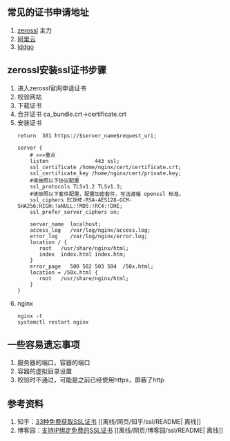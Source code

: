 ## 常见的证书申请地址
1. [zerossl](https://zerossl.com/) 主力
2. [阿里云](https://common-buy.aliyun.com/?spm=a2c4g.205510.0.0.6c2b64ccJXn2uQ&commodityCode=cas_dv_public_cn&request=%7B"product"%3A"free_product"%7D)
3. [lddgo](https://www.lddgo.net/encrypt/ssl)

## zerossl安装ssl证书步骤
1. 进入zerossl官网申请证书
2. 校验网站
3. 下载证书
4. 合并证书 ca_bundle.crt->certificate.crt
5. 安装证书
    ```
    return  301 https://$server_name$request_uri;
   
    server {
        # >>>重点
        listen               443 ssl;
        ssl_certificate /home/nginx/cert/certificate.crt;
        ssl_certificate_key /home/nginx/cert/private.key;
        #请按照以下协议配置
        ssl_protocols TLSv1.2 TLSv1.3; 
        #请按照以下套件配置，配置加密套件，写法遵循 openssl 标准。
        ssl_ciphers ECDHE-RSA-AES128-GCM-SHA256:HIGH:!aNULL:!MD5:!RC4:!DHE; 
        ssl_prefer_server_ciphers on;
        
        server_name  localhost;
        access_log   /var/log/nginx/access.log;
        error_log    /var/log/nginx/error.log;
        location / {
           root   /usr/share/nginx/html;
           index  index.html index.htm;
        }
        error_page   500 502 503 504  /50x.html;
        location = /50x.html {
           root   /usr/share/nginx/html;
        }
    }
    ```
6. nginx
   ```
   nginx -t
   systemctl restart nginx
   ```

## 一些容易遗忘事项
1. 服务器的端口，容器的端口
2. 容器的虚拟目录设置
3. 校验时不通过，可能是之前已经使用https，屏蔽了http

## 参考资料
1. 知乎：[33种免费获取SSL证书](https://zhuanlan.zhihu.com/p/174755007) [[离线/网页/知乎/ssl/README| 离线]]
2. 博客园：[支持IP绑定免费的SSL证书](https://www.cnblogs.com/aiyablog/articles/16703959.html) [[离线/网页/博客园/ssl/README| 离线]]